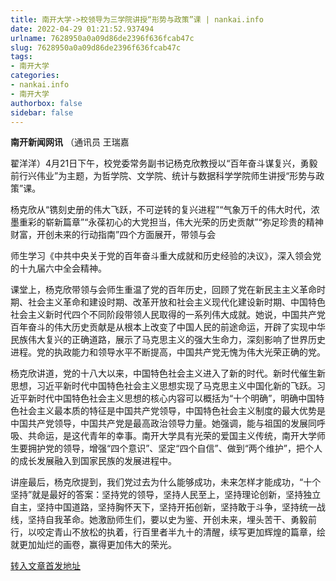 ```yaml
---
title: 南开大学->校领导为三学院讲授“形势与政策”课 | nankai.info
date: 2022-04-29 01:21:52.937494
urlname: 7628950a0a09d86de2396f636fcab47c
slug: 7628950a0a09d86de2396f636fcab47c
tags: 
- 南开大学
categories:
- nankai.info
- 南开大学
authorbox: false
sidebar: false
---
```

**南开新闻网讯** （通讯员 王瑞嘉

翟洋洋）4月21日下午，校党委常务副书记杨克欣教授以“百年奋斗谋复兴，勇毅前行兴伟业”为主题，为哲学院、文学院、统计与数据科学学院师生讲授“形势与政策”课。

杨克欣从“镌刻史册的伟大飞跃，不可逆转的复兴进程”“气象万千的伟大时代，浓墨重彩的崭新篇章”“永葆初心的大党担当，伟大光荣的历史贡献”“弥足珍贵的精神财富，开创未来的行动指南”四个方面展开，带领与会
<!--more-->
师生学习《中共中央关于党的百年奋斗重大成就和历史经验的决议》，深入领会党的十九届六中全会精神。

课堂上，杨克欣带领与会师生重温了党的百年历史，回顾了党在新民主主义革命时期、社会主义革命和建设时期、改革开放和社会主义现代化建设新时期、中国特色社会主义新时代四个不同阶段带领人民取得的一系列伟大成就。她说，中国共产党百年奋斗的伟大历史贡献是从根本上改变了中国人民的前途命运，开辟了实现中华民族伟大复兴的正确道路，展示了马克思主义的强大生命力，深刻影响了世界历史进程。党的执政能力和领导水平不断提高，中国共产党无愧为伟大光荣正确的党。

杨克欣讲道，党的十八大以来，中国特色社会主义进入了新的时代。新时代催生新思想，习近平新时代中国特色社会主义思想实现了马克思主义中国化新的飞跃。习近平新时代中国特色社会主义思想的核心内容可以概括为“十个明确”，明确中国特色社会主义最本质的特征是中国共产党领导，中国特色社会主义制度的最大优势是中国共产党领导，中国共产党是最高政治领导力量。她强调，能与祖国的发展同呼吸、共命运，是这代青年的幸事。南开大学具有光荣的爱国主义传统，南开大学师生要拥护党的领导，增强“四个意识”、坚定“四个自信”、做到“两个维护”，把个人的成长发展融入到国家民族的发展进程中。

讲座最后，杨克欣提到，我们党过去为什么能够成功，未来怎样才能成功，“十个坚持”就是最好的答案：坚持党的领导，坚持人民至上，坚持理论创新，坚持独立自主，坚持中国道路，坚持胸怀天下，坚持开拓创新，坚持敢于斗争，坚持统一战线，坚持自我革命。她激励师生们，要以史为鉴、开创未来，埋头苦干、勇毅前行，以咬定青山不放松的执着，行百里者半九十的清醒，续写更加辉煌的篇章，绘就更加灿烂的画卷，赢得更加伟大的荣光。



[转入文章首发地址](http://news.nankai.edu.cn/ywsd/system/2022/04/26/030051066.shtml)